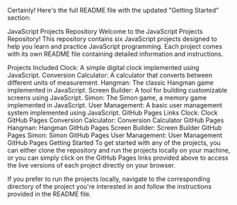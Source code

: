 
Certainly! Here's the full README file with the updated "Getting Started" section:

JavaScript Projects Repository
Welcome to the JavaScript Projects Repository! This repository contains six JavaScript projects designed to help you learn and practice JavaScript programming. Each project comes with its own README file containing detailed information and instructions.

Projects Included
Clock: A simple digital clock implemented using JavaScript.
Conversion Calculator: A calculator that converts between different units of measurement.
Hangman: The classic Hangman game implemented in JavaScript.
Screen Builder: A tool for building customizable screens using JavaScript.
Simon: The Simon game, a memory game implemented in JavaScript.
User Management: A basic user management system implemented using JavaScript.
GitHub Pages Links
Clock: Clock GitHub Pages
Conversion Calculator: Conversion Calculator GitHub Pages
Hangman: Hangman GitHub Pages
Screen Builder: Screen Builder GitHub Pages
Simon: Simon GitHub Pages
User Management: User Management GitHub Pages
Getting Started
To get started with any of the projects, you can either clone the repository and run the projects locally on your machine, or you can simply click on the GitHub Pages links provided above to access the live versions of each project directly on your browser.

If you prefer to run the projects locally, navigate to the corresponding directory of the project you're interested in and follow the instructions provided in the README file.
